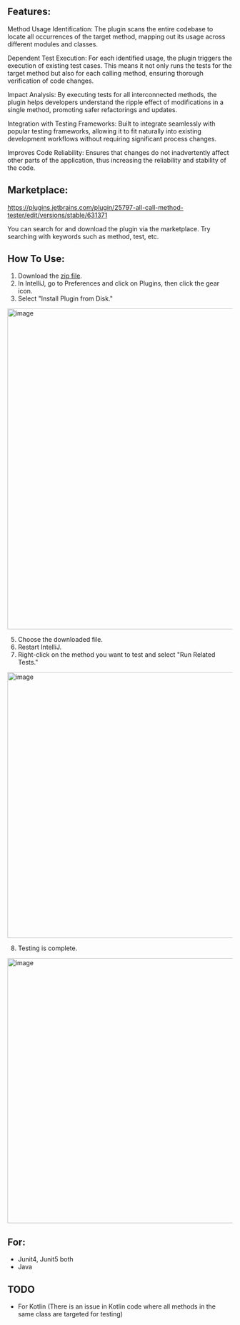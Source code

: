 ## Features:

Method Usage Identification: The plugin scans the entire codebase to locate all occurrences of the target method, mapping out its usage across different modules and classes.

Dependent Test Execution: For each identified usage, the plugin triggers the execution of existing test cases. This means it not only runs the tests for the target method but also for each calling method, ensuring thorough verification of code changes.

Impact Analysis: By executing tests for all interconnected methods, the plugin helps developers understand the ripple effect of modifications in a single method, promoting safer refactorings and updates.

Integration with Testing Frameworks: Built to integrate seamlessly with popular testing frameworks, allowing it to fit naturally into existing development workflows without requiring significant process changes.

Improves Code Reliability: Ensures that changes do not inadvertently affect other parts of the application, thus increasing the reliability and stability of the code.

## Marketplace:

https://plugins.jetbrains.com/plugin/25797-all-call-method-tester/edit/versions/stable/631371

You can search for and download the plugin via the marketplace.
Try searching with keywords such as method, test, etc.

## How To Use:

1. Download the [zip file](https://github.com/RyooChan/All-Call-Method-Tester/releases/tag/v1.0.0).
2. In IntelliJ, go to Preferences and click on Plugins, then click the gear icon.
3. Select "Install Plugin from Disk."
<img width="719" alt="image" src="https://github.com/user-attachments/assets/c86c9c47-b67a-4226-9b56-2390ab7510a5">

5. Choose the downloaded file.
6. Restart IntelliJ.
7. Right-click on the method you want to test and select "Run Related Tests."
<img width="596" alt="image" src="https://github.com/user-attachments/assets/0f1d5a76-14ac-4700-8bdf-d3f4b7a31fc5">

8. Testing is complete.
<img width="594" alt="image" src="https://github.com/user-attachments/assets/354fa71f-1b2b-448c-a13c-21ec12183bf9">

## For:

- Junit4, Junit5 both
- Java

## TODO 

- For Kotlin (There is an issue in Kotlin code where all methods in the same class are targeted for testing)
